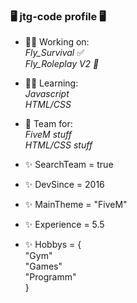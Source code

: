 ### 🖥️ jtg-code profile 🖥️


- 👨‍💼 Working on: <br>
  *Fly_Survival* ✅<br>
  *Fly_Roleplay V2 🤫* <br>
  
- 👨‍🎓 Learning: <br>
  *Javascript* <br>
  *HTML/CSS* <br>
  
- 👥 Team for: <br>
  *FiveM stuff* <br>
  *HTML/CSS stuff* <br>
  
- ✨ SearchTeam = true
- ✨ DevSince = 2016
- ✨ MainTheme = "FiveM"
- ✨ Experience = 5.5
- ✨ Hobbys = { <br>
  "Gym" <br>
  "Games" <br>
  "Programm" <br>
  }
